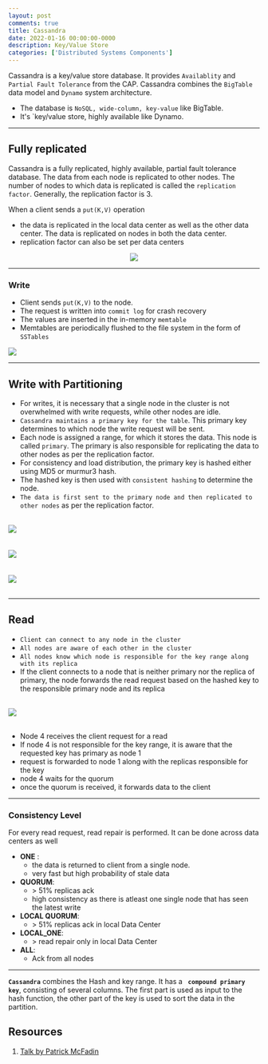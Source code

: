 ```yaml
---
layout: post
comments: true
title: Cassandra
date: 2022-01-16 00:00:00-0000
description: Key/Value Store
categories: ['Distributed Systems Components']
---
```


Cassandra is a key/value store database. It provides `Availablity` and `Partial Fault Tolerance` from the CAP. Cassandra combines the `BigTable` data model and `Dynamo` system architecture.

* The database is `NoSQL, wide-column, key-value` like BigTable. 
* It's `key/value store, highly available like Dynamo.

---

## Fully replicated

Cassandra is a fully replicated, highly available, partial fault tolerance database. The data from each node is replicated to other nodes. The number of nodes to which data is replicated is called the `replication factor`. Generally, the replication factor is 3.

When a client sends a `put(K,V)` operation
* the data is replicated in the local data center as well as the other data center. The data is replicated on nodes in both the data center.
* replication factor can also be set per data centers

<div>
    <center><img src="{{ site.baseurl }}/assets/img/cassandra/server.png"></center>
</div>


----

### Write

* Client sends `put(K,V)` to the node.
* The request is written into `commit log` for crash recovery
* The values are inserted in the in-memory `memtable`
* Memtables are periodically flushed to the file system in the form of `SSTables`

<div>
    <img src="{{ site.baseurl }}/assets/img/bigTable/BigTableWrite.png">
</div>

---

## Write with Partitioning

* For writes, it is necessary that a single node in the cluster is not overwhelmed with write requests, while other nodes are idle.
* `Cassandra maintains a primary key for the table`. This primary key determines to which node the write request will be sent.
* Each node is assigned a range, for which it stores the data. This node is called `primary`. The primary is also responsible for replicating the data to other nodes as per the replication factor.
* For consistency and load distribution, the primary key is hashed either using MD5 or murmur3 hash. 
* The hashed key is then used with `consistent hashing` to determine the node.
* `The data is first sent to the primary node and then replicated to other nodes` as per the replication factor.

<br/>
<div>
    <img src="{{ site.baseurl }}/assets/img/cassandra/table.png">
</div>
<br/>


<br/>
<div>
    <img src="{{ site.baseurl }}/assets/img/cassandra/hashed_pk.png">
</div>
<br/>

<br/>
<div>
    <img src="{{ site.baseurl }}/assets/img/cassandra/token_ring.png">
</div>
<br/>


---

## Read 

* `Client can connect to any node in the cluster`
* `All nodes are aware of each other in the cluster`
* `All nodes know which node is responsible for the key range along with its replica`
* If the client connects to a node that is neither primary nor the replica of primary, the node forwards the read request based on the hashed key to the responsible primary node and its replica

<br/>
<div>
    <img src="{{ site.baseurl }}/assets/img/cassandra/read.png">
</div>
<br/>

* Node 4 receives the client request for a read
* If node 4 is not responsible for the key range, it is aware that the requested key has primary as node 1
* request is forwarded to node 1 along with the replicas responsible for the key
* node 4 waits for the quorum 
* once the quorum is received, it forwards data to the client

---

### Consistency Level

For every read request, read repair is performed. It can be done across data centers as well

* **ONE** : 
    * the data is returned to client from a single node.  
    * very fast but high probability of stale data
* **QUORUM**:  
    * \> 51% replicas ack
    * high consistency as there is atleast one single node that has seen the latest write
* **LOCAL QUORUM**:  
    * \> 51% replicas ack in local Data Center
* **LOCAL_ONE**:  
    * \> read repair only in local Data Center
* **ALL**:
    * Ack from all nodes

---

**`Cassandra`** combines the Hash and key range. It has a **` compound primary key`**, consisting of several columns. The first part is used as input to the hash function, the other part of the key is used to sort the data in the partition.


## Resources

1. [Talk by Patrick McFadin](https://www.youtube.com/watch?v=B_HTdrTgGNs&ab_channel=CernerEng)